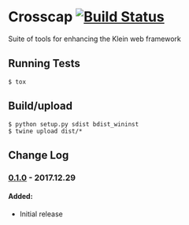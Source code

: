 # Crosscap [![Build Status](https://travis-ci.org/corydodt/Crosscap.svg?branch=master)](https://travis-ci.org/corydodt/Crosscap)
Suite of tools for enhancing the Klein web framework


## Running Tests

```
$ tox
```

##  Build/upload

```
$ python setup.py sdist bdist_wininst
$ twine upload dist/*
```

## Change Log

### [0.1.0] - 2017.12.29

#### Added:
  - Initial release


[0.1.0]: https://github.com/corydodt/Crosscap/tree/release-0.1.0
